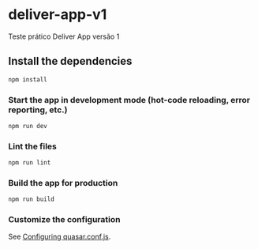 # deliver-app-v1

Teste prático Deliver App versão 1

## Install the dependencies

```bash
npm install
```

### Start the app in development mode (hot-code reloading, error reporting, etc.)

```bash
npm run dev
```

### Lint the files

```bash
npm run lint
```

### Build the app for production

```bash
npm run build
```

### Customize the configuration

See [Configuring quasar.conf.js](https://v1.quasar.dev/quasar-cli/quasar-conf-js).
